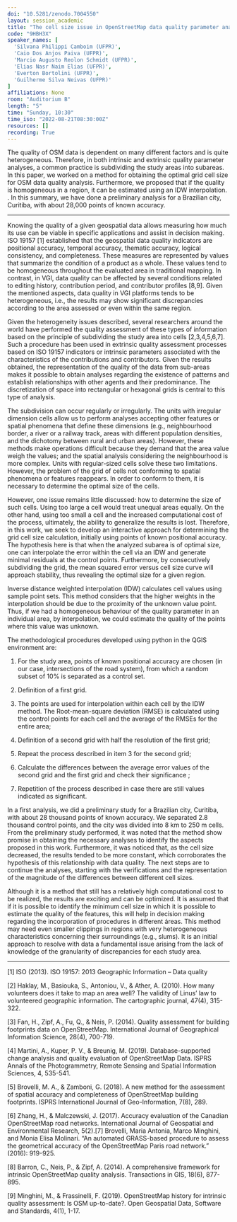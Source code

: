 ```yaml
---
doi: "10.5281/zenodo.7004550"
layout: session_academic
title: "The cell size issue in OpenStreetMap data quality parameter analyses: an interpolation-based approach"
code: "9HBH3X"
speaker_names: [
  'Silvana Philippi Camboim (UFPR)',
  'Caio Dos Anjos Paiva (UFPR)',
  'Marcio Augusto Reolon Schmidt (UFPR)',
  'Elias Nasr Naim Elias (UFPR)',
  'Everton Bortolini (UFPR)',
  'Guilherme Silva Neivas (UFPR)'
]
affiliations: None
room: "Auditorium B"
length: "5"
time: "Sunday, 10:30"
time_iso: "2022-08-21T08:30:00Z"
resources: []
recording: True
---
```


The quality of OSM data is dependent on many different factors and is quite heterogeneous. Therefore, in both intrinsic and extrinsic quality parameter analyses, a common practice is subdividing the study areas into subareas. In this paper, we worked on a method for obtaining the optimal grid cell size for OSM data quality analysis. Furthermore, we proposed that if the quality is homogeneous in a region, it can be estimated using an IDW interpolation. . In this summary, we have done a preliminary analysis for a Brazilian city, Curitiba, with about 28,000 points of known accuracy.

<hr>

Knowing the quality of a given geospatial data allows measuring how much its use can be viable in specific applications and assist in decision making. ISO 19157 [1] established that the geospatial data quality indicators are positional accuracy, temporal accuracy, thematic accuracy, logical consistency, and completeness. These measures are represented by values that summarize the condition of a product as a whole. These values tend to be homogeneous throughout the evaluated area in traditional mapping. In contrast, in VGI, data quality can be affected by several conditions related to editing history, contribution period, and contributor profiles [8,9]. Given the mentioned aspects, data quality in VGI platforms tends to be heterogeneous, i.e., the results may show significant discrepancies according to the area assessed or even within the same region.

Given the heterogeneity issues described, several researchers around the world have performed the quality assessment of these types of information based on the principle of subdividing the study area into cells [2,3,4,5,6,7]. Such a procedure has been used in extrinsic quality assessment processes based on ISO 19157 indicators or intrinsic parameters associated with the characteristics of the contributions and contributors. Given the results obtained, the representation of the quality of the data from sub-areas makes it possible to obtain analyses regarding the existence of patterns and establish relationships with other agents and their predominance. The discretization of space into rectangular or hexagonal grids is central to this type of analysis.

The subdivision can occur regularly or irregularly. The units with irregular dimension cells allow us to perform analyses accepting other features or spatial phenomena that define these dimensions (e.g., neighbourhood border, a river or a railway track, areas with different population densities, and the dichotomy between rural and urban areas). However, these methods make operations difficult because they demand that the area value weigh the values; and the spatial analysis considering the neighbourhood is more complex. Units with regular-sized cells solve these two limitations. However, the problem of the grid of cells not conforming to spatial phenomena or features reappears. In order to conform to them, it is necessary to determine the optimal size of the cells.

However, one issue remains little discussed: how to determine the size of such cells. Using too large a cell would treat unequal areas equally. On the other hand, using too small a cell and the increased computational cost of the process, ultimately, the ability to generalize the results is lost. Therefore, in this work, we seek to develop an interactive approach for determining the grid cell size calculation, initially using points of known positional accuracy. The hypothesis here is that when the analyzed subarea is of optimal size, one can interpolate the error within the cell via an IDW and generate minimal residuals at the control points. Furthermore, by consecutively subdividing the grid, the mean squared error versus cell size curve will approach stability, thus revealing the optimal size for a given region.

Inverse distance weighted interpolation (IDW) calculates cell values using sample point sets. This method considers that the higher weights in the interpolation should be due to the proximity of the unknown value point. Thus, if we had a homogeneous behaviour of the quality parameter in an individual area, by interpolation, we could estimate the quality of the points where this value was unknown.

The methodological procedures developed using python in the QGIS environment are:

1. For the study area, points of known positional accuracy are chosen (in our case, intersections of the road system), from which a random subset of 10% is separated as a control set.

2. Definition of a first grid.

3. The points are used for interpolation within each cell by the IDW method. The Root-mean-square deviation (RMSE) is calculated using the control points for each cell and the average of the RMSEs for the entire area;

4. Definition of a second grid with half the resolution of the first grid;

5. Repeat the process described in item 3 for the second grid;

6. Calculate the differences between the average error values of the second grid and the first grid and check their significance ;

7. Repetition of the process described in case there are still values indicated as significant.

In a first analysis, we did a preliminary study for a Brazilian city, Curitiba, with about 28 thousand points of known accuracy. We separated 2.8 thousand control points, and the city was divided into 8 km to 250 m cells. From the preliminary study performed, it was noted that the method show promise in obtaining the necessary analyses to identify the aspects proposed in this work. Furthermore, it was noticed that, as the cell size decreased, the results tended to be more constant, which corroborates the hypothesis of this relationship with data quality. The next steps are to continue the analyses, starting with the verifications and the representation of the magnitude of the differences between different cell sizes.

Although it is a method that still has a relatively high computational cost to be realized, the results are exciting and can be optimized. It is assumed that if it is possible to identify the minimum cell size in which it is possible to estimate the quality of the features, this will help in decision making regarding the incorporation of procedures in different áreas. This method may need even smaller clippings in regions with very heterogeneous characteristics concerning their surroundings (e.g., slums). It is an initial approach to resolve with data a fundamental issue arising from the lack of knowledge of the granularity of discrepancies for each study area.

<hr>

[1] ISO (2013). ISO 19157: 2013 Geographic Information – Data quality

[2] Haklay, M., Basiouka, S., Antoniou, V., &amp; Ather, A. (2010). How many volunteers does it take to map an area well? The validity of Linus’ law to volunteered geographic information. The cartographic journal, 47(4), 315-322.

[3] Fan, H., Zipf, A., Fu, Q., &amp; Neis, P. (2014). Quality assessment for building footprints data on OpenStreetMap. International Journal of Geographical Information Science, 28(4), 700-719.

[4] Martini, A., Kuper, P. V., &amp; Breunig, M. (2019). Database-supported change analysis and quality evaluation of OpenStreetMap Data. ISPRS Annals of the Photogrammetry, Remote Sensing and Spatial Information Sciences, 4, 535-541.

[5] Brovelli, M. A., &amp; Zamboni, G. (2018). A new method for the assessment of spatial accuracy and completeness of OpenStreetMap building footprints. ISPRS International Journal of Geo-Information, 7(8), 289.

[6] Zhang, H., &amp; Malczewski, J. (2017). Accuracy evaluation of the Canadian OpenStreetMap road networks. International Journal of Geospatial and Environmental Research, 5(2).[7] Brovelli, Maria Antonia, Marco Minghini, and Monia Elisa Molinari. “An automated GRASS-based procedure to assess the geometrical accuracy of the OpenStreetMap Paris road network.” (2016): 919-925.

[8] Barron, C., Neis, P., &amp; Zipf, A. (2014). A comprehensive framework for intrinsic OpenStreetMap quality analysis. Transactions in GIS, 18(6), 877-895.

[9] Minghini, M., &amp; Frassinelli, F. (2019). OpenStreetMap history for intrinsic quality assessment: Is OSM up-to-date?. Open Geospatial Data, Software and Standards, 4(1), 1-17.

